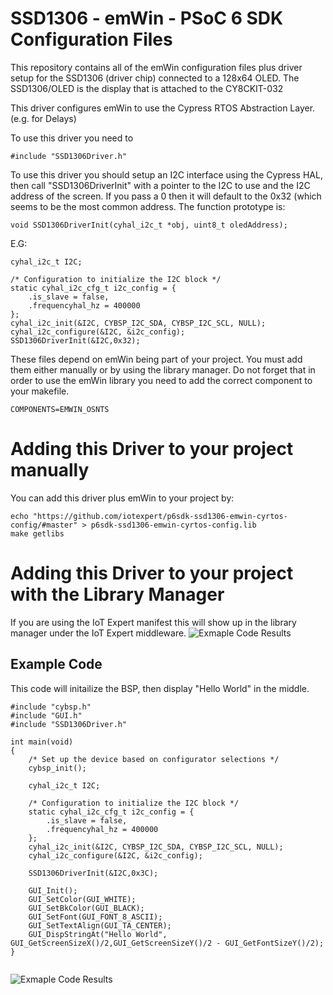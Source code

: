 # SSD1306 - emWin - PSoC 6 SDK Configuration Files
This repository contains all of the emWin configuration files plus driver setup for the SSD1306 (driver chip) connected to a 128x64 OLED.  The SSD1306/OLED is the display that is attached to the CY8CKIT-032

This driver configures emWin to use the Cypress RTOS Abstraction Layer. (e.g. for Delays)

To use this driver you need to
```
#include "SSD1306Driver.h"
```

To use this driver you should setup an I2C interface using the Cypress HAL, then call "SSD1306DriverInit" with a pointer to the I2C to use and the I2C address of the screen.  If you pass a 0 then it will default to the 0x32 (which seems to be the most common address.  The function prototype is:
```
void SSD1306DriverInit(cyhal_i2c_t *obj, uint8_t oledAddress);
```

E.G:

```
cyhal_i2c_t I2C;

/* Configuration to initialize the I2C block */
static cyhal_i2c_cfg_t i2c_config = {
	.is_slave = false,
	.frequencyhal_hz = 400000
};
cyhal_i2c_init(&I2C, CYBSP_I2C_SDA, CYBSP_I2C_SCL, NULL);
cyhal_i2c_configure(&I2C, &i2c_config);
SSD1306DriverInit(&I2C,0x32);
```

These files depend on emWin being part of your project.  You must add them either manually or by using the library manager.  Do not forget that in order to use the emWin library you need to add the correct component to your makefile.
```
COMPONENTS=EMWIN_OSNTS
```


# Adding this Driver to your project manually
You can add this driver plus emWin to your project by:
```
echo "https://github.com/iotexpert/p6sdk-ssd1306-emwin-cyrtos-config/#master" > p6sdk-ssd1306-emwin-cyrtos-config.lib
make getlibs
```
# Adding this Driver to your project with the Library Manager
If you are using the IoT Expert manifest this will show up in the library manager under the IoT Expert middleware.
![Exmaple Code Results](https://raw.githubusercontent.com/iotexpert/p6sdk-ssd1306-emwin-cyrtos-config/master/libraryManager.png)

## Example Code
This code will initailize the BSP, then display "Hello World" in the middle.
```
#include "cybsp.h"
#include "GUI.h"
#include "SSD1306Driver.h"

int main(void)
{
	/* Set up the device based on configurator selections */
	cybsp_init();

	cyhal_i2c_t I2C;

	/* Configuration to initialize the I2C block */
	static cyhal_i2c_cfg_t i2c_config = {
		.is_slave = false,
		.frequencyhal_hz = 400000
	};
	cyhal_i2c_init(&I2C, CYBSP_I2C_SDA, CYBSP_I2C_SCL, NULL);
	cyhal_i2c_configure(&I2C, &i2c_config);

	SSD1306DriverInit(&I2C,0x3C);

	GUI_Init();
	GUI_SetColor(GUI_WHITE);
	GUI_SetBkColor(GUI_BLACK);
	GUI_SetFont(GUI_FONT_8_ASCII);
	GUI_SetTextAlign(GUI_TA_CENTER);
	GUI_DispStringAt("Hello World", GUI_GetScreenSizeX()/2,GUI_GetScreenSizeY()/2 - GUI_GetFontSizeY()/2);
}


```

![Exmaple Code Results](https://raw.githubusercontent.com/iotexpert/p6sdk-ssd1306-emwin-cyrtos-config/master/IMG_1350.jpg)
